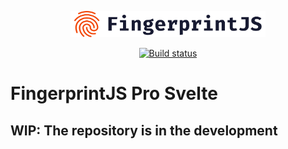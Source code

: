 <p align="center">
  <a href="https://fingerprintjs.com">
    <img src="resources/logo.svg" alt="FingerprintJS" width="312px" />
  </a>
</p>
<p align="center">
  <a href="https://github.com/fingerprintjs/fingerprintjs-pro-svelte/actions/workflows/build.yml">
    <img src="https://github.com/fingerprintjs/fingerprintjs-pro-svelte/actions/workflows/build.yml/badge.svg" alt="Build status">
  </a>
</p>

# FingerprintJS Pro Svelte

## WIP: The repository is in the development
